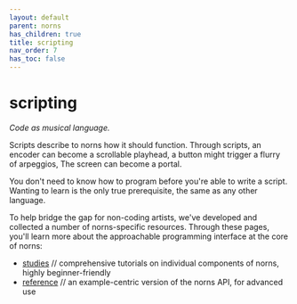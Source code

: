 ```yaml
---
layout: default
parent: norns
has_children: true
title: scripting
nav_order: 7
has_toc: false
---
```


# scripting

*Code as musical language.*

Scripts describe to norns how it should function. Through scripts, an encoder can become a scrollable playhead, a button might trigger a flurry of arpeggios, The screen can become a portal.

You don't need to know how to program before you're able to write a script. Wanting to learn is the only true prerequisite, the same as any other language. 

To help bridge the gap for non-coding artists, we've developed and collected a number of norns-specific resources. Through these pages, you'll learn more about the approachable programming interface at the core of norns:

- [studies](../studies) // comprehensive tutorials on individual components of norns, highly beginner-friendly
- [reference](../reference) // an example-centric version of the norns API, for advanced use